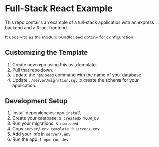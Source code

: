 # Full-Stack React Example

This repo contains an example of a full-stack application with an express backend and a React frontend.

It uses vite as the module bundler and dotenv for configuration.

## Customizing the Template

1. Create new repo using this as a template.
1. Pull that repo down.
1. Update the `npm:seed` command with the name of your database.
1. Update `./server/migration.sql` to create the schema for your application.

## Development Setup

1. Install dependencies: `npm install`
1. Create your database: `$ createdb YOUR_DB`
1. Run your migrations: `$ npm:seed`
1. Copy `server/.env.template` -> `server/.env`
1. Add your info in `server/.env`
1. Run the app: `$ npm run dev`
